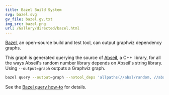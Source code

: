 ```yaml
---
title: Bazel Build System
svg: bazel.svg
gv_file: bazel.gv.txt
img_src: bazel.png
url: /Gallery/directed/bazel.html
---
```

[Bazel](https://bazel.build/), an open-source build and test tool, can output graphviz dependency graphs.

This graph is generated querying the source of
[Abseil](https://github.com/abseil/abseil-cpp), a C++ library, for all the
ways Abseil's random number library depends on Abseil's string library. Using
`--output=graph` outputs a Graphviz graph.

```bash
bazel query --output=graph --notool_deps 'allpaths(//absl/random, //absl/strings)' | dot -Tsvg > /tmp/deps.svg
```

See the [Bazel query how-to](https://docs.bazel.build/versions/master/query-how-to.html) for details.
